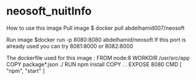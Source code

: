 # neosoft_nuitInfo
How to use this image
Pull image
$ docker pull abdelhamid007/neosoft

Run image
$docker run -p 8080:8080 abdelhamid/neosoft
If this port is already used you can try 8081:8000 or 8082:8000

The dockerfile used for this image :
FROM node:8
WORKDIR /usr/src/app
COPY package*.json ./
RUN npm install
COPY . .
EXPOSE 8080
CMD [ "npm", "start" ]

